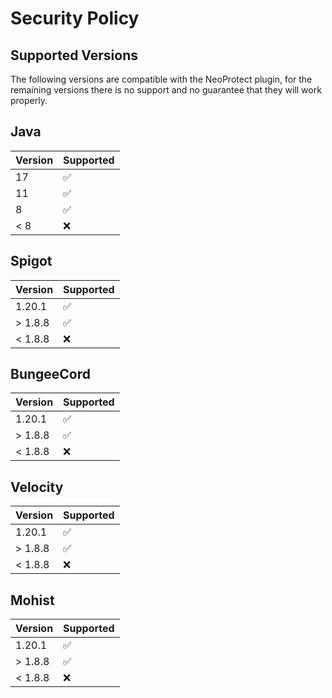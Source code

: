 # Security Policy

## Supported Versions

The following versions are compatible with the NeoProtect plugin,
for the remaining versions there is no support and no guarantee that they will work properly.

## Java                            
| Version | Supported          |  
| ------- | ------------------ |  
| 17      | :white_check_mark: |  
| 11      | :white_check_mark: | 
| 8       | :white_check_mark: | 
| < 8     | :x:                | 


## Spigot
| Version | Supported          |
| ------- | ------------------ |
| 1.20.1  | :white_check_mark: |
| > 1.8.8 | :white_check_mark: |
| < 1.8.8 | :x:                |


## BungeeCord
| Version | Supported          |
| ------- | ------------------ |
| 1.20.1  | :white_check_mark: |
| > 1.8.8 | :white_check_mark: |
| < 1.8.8 | :x:                |


## Velocity
| Version | Supported          |
| ------- | ------------------ |
| 1.20.1  | :white_check_mark: |
| > 1.8.8 | :white_check_mark: |
| < 1.8.8 | :x:                |

## Mohist
| Version | Supported          |
| ------- | ------------------ |
| 1.20.1  | :white_check_mark: |
| > 1.8.8 | :white_check_mark: |
| < 1.8.8 | :x:                |

